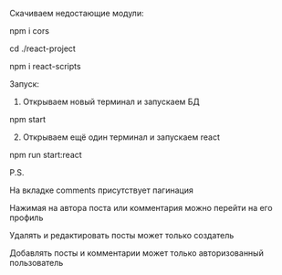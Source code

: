Скачиваем недостающие модули:

npm i cors

cd ./react-project

npm i react-scripts


Запуск:

1) Открываем новый терминал и запускаем БД

npm start

2) Открываем ещё один терминал и запускаем react

npm run start:react

P.S.

На вкладке comments присутствует пагинация

Нажимая на автора поста или комментария можно перейти на его профиль

Удалять и редактировать посты может только создатель

Добавлять посты и комментарии может только авторизованный пользователь





